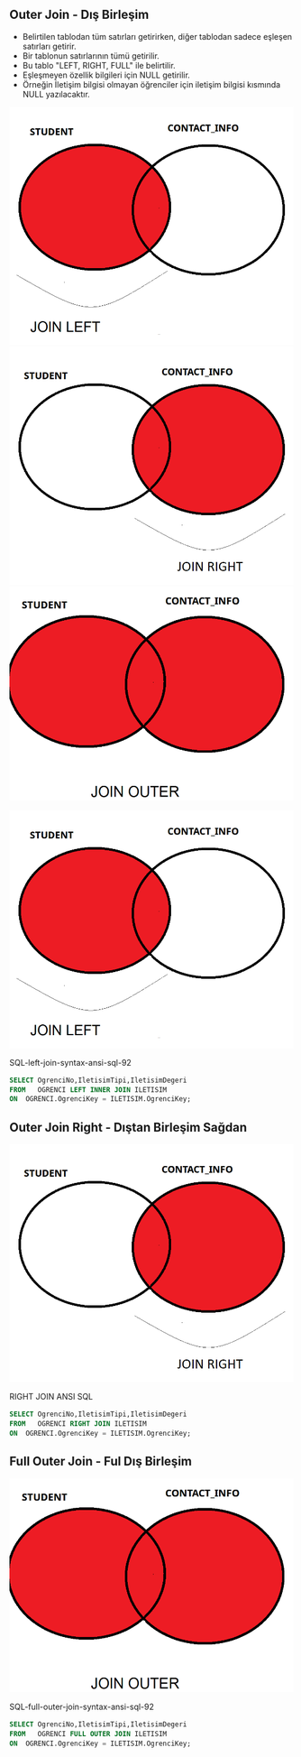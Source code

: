## Outer Join  - Dış Birleşim

- Belirtilen tablodan tüm satırları getirirken, diğer tablodan sadece eşleşen satırları getirir.
- Bir tablonun satırlarının tümü getirilir.
- Bu tablo "LEFT, RIGHT, FULL" ile belirtilir.
- Eşleşmeyen özellik bilgileri için NULL getirilir.
- Örneğin İletişim bilgisi olmayan öğrenciler için iletişim bilgisi kısmında NULL yazılacaktır.


![join-left-example1-en](images/join-left-example1-en.png)
![join-right-example1-en](images/join-right-example1-en.png)
![join-outer-example1-en](images/join-outer-example1-en.png)


![join-left-example1-en](images/join-left-example1-en.png)

SQL-left-join-syntax-ansi-sql-92

```sql
SELECT OgrenciNo,IletisimTipi,IletisimDegeri
FROM   OGRENCI LEFT INNER JOIN ILETISIM
ON  OGRENCI.OgrenciKey = ILETISIM.OgrenciKey;
```

## Outer Join Right  - Dıştan Birleşim Sağdan

![join-left-example1-en](images/join-right-example1-en.png)

RIGHT JOIN ANSI SQL

```sql
SELECT OgrenciNo,IletisimTipi,IletisimDegeri
FROM   OGRENCI RIGHT JOIN ILETISIM
ON  OGRENCI.OgrenciKey = ILETISIM.OgrenciKey;
```


## Full Outer Join  - Ful Dış Birleşim


![join-left-example1-en](images/join-outer-example1-en.png)

SQL-full-outer-join-syntax-ansi-sql-92

```sql
SELECT OgrenciNo,IletisimTipi,IletisimDegeri
FROM   OGRENCI FULL OUTER JOIN ILETISIM
ON  OGRENCI.OgrenciKey = ILETISIM.OgrenciKey;
```


